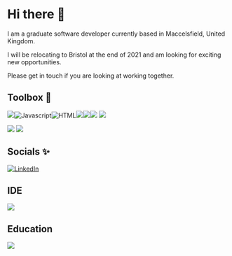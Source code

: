 # Hi there 👋

I am a graduate software developer currently based in Maccelsfield, United Kingdom.

I will be relocating to Bristol at the end of 2021 and am looking for exciting new opportunities.

Please get in touch if you are looking at working together.

## Toolbox   :toolbox:
<img src="https://img.shields.io/badge/CSS-239120?&style=for-the-badge&logo=css3&logoColor=white"><img src="https://img.shields.io/badge/JavaScript-F7DF1E?style=for-the-badge&logo=javascript&logoColor=black" alt="Javascript"><img src="https://img.shields.io/badge/HTML-239120?style=for-the-badge&logo=html5&logoColor=white" alt="HTML"><img src="https://img.shields.io/badge/HTML5-E34F26?style=for-the-badge&logo=html5&logoColor=white"><img src="https://img.shields.io/badge/Sass-CC6699?style=for-the-badge&logo=sass&logoColor=white"><img src="https://img.shields.io/badge/React-20232A?style=for-the-badge&logo=react&logoColor=61DAFB">
<img src ="https://camo.githubusercontent.com/268ac512e333b69600eb9773a8f80b7a251f4d6149642a50a551d4798183d621/68747470733a2f2f696d672e736869656c64732e696f2f62616467652f52656163742d3230323332413f7374796c653d666f722d7468652d6261646765266c6f676f3d7265616374266c6f676f436f6c6f723d363144414642">

<img src ="https://github-readme-stats.vercel.app/api/top-langs/?username=hoopercode">
<img src ="https://github-readme-stats.vercel.app/api?username=hoopercode&show_icons=true">




## Socials :sparkles:

<a href="https://www.linkedin.com/in/rob-hooper-74039519/"><img src="https://img.shields.io/badge/LinkedIn-0077B5?style=for-the-badge&logo=linkedin&logoColor=white" alt="LinkedIn"></a>

## IDE

<img src="https://img.shields.io/badge/Visual_Studio_Code-0078D4?style=for-the-badge&logo=visual%20studio%20code&logoColor=white">

## Education

<img src="https://img.shields.io/badge/Udemy-EC5252?style=for-the-badge&logo=Udemy&logoColor=white">


